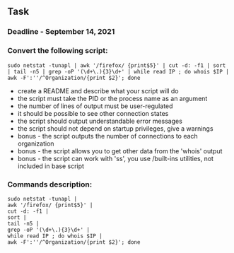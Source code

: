 ## Task
### Deadline - September 14, 2021
### Convert the following script:
```
sudo netstat -tunapl | awk '/firefox/ {print$5}' | cut -d: -f1 | sort | tail -n5 | grep -oP '(\d+\.){3}\d+' | while read IP ; do whois $IP | awk -F':''/^Organization/{print $2}'; done
```
* create a README and describe what your script will do
* the script must take the PID or the process name as an argument
* the number of lines of output must be user-regulated
* it should be possible to see other connection states
* the script should output understandable error messages
* the script should not depend on startup privileges, give a warnings
* bonus - the script outputs the number of connections to each organization
* bonus - the script allows you to get other data from the 'whois' output
* bonus - the script can work with 'ss', you use /built-ins utilities, not included in base script
### Commands description:
```
sudo netstat -tunapl |
awk '/firefox/ {print$5}' |
cut -d: -f1 |
sort |
tail -n5 |
grep -oP '(\d+\.){3}\d+' |
while read IP ; do whois $IP |
awk -F':''/^Organization/{print $2}'; done
```